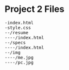 <h1>Project 2 Files</h1>
<pre>
-index.html
-style.css
--/resume
----/index.html
--/specs
----/index.html
--/img
----/me.jpg
----/pc.jpg
</pre>
